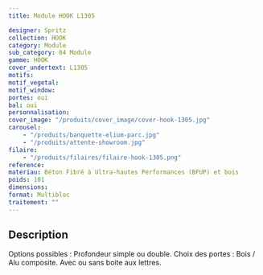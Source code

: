 ```yaml
---
title: Module HOOK L1305

designer: Spritz
collection: HOOK
category: Module
sub_category: 04 Module
gamme: HOOK
cover_undertext: L1305
motifs:
motif_vegetal:
motif_window:
portes: oui
bal: oui
personnalisation:
cover_image: "/produits/cover_image/cover-hook-1305.jpg"
carousel:
    - "/produits/banquette-elium-parc.jpg"
    - "/produits/attente-showroom.jpg"
filaire:
    - "/produits/filaires/filaire-hook-1305.png"
reference:
materiau: Béton Fibré à Ultra-hautes Performances (BFUP) et bois
poids: 101
dimensions:
format: Multibloc
traitement: ""
---
```


## Description

Options possibles : Profondeur simple ou double. Choix des portes : Bois / Alu
composite. Avec ou sans boite aux lettres.

